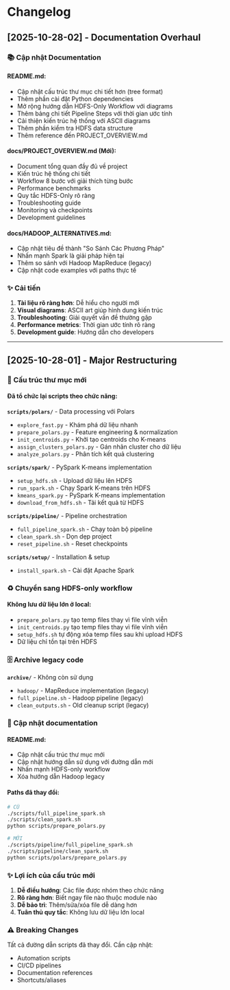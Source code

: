 # Changelog

## [2025-10-28-02] - Documentation Overhaul

### 📚 Cập nhật Documentation

#### README.md:
- Cập nhật cấu trúc thư mục chi tiết hơn (tree format)
- Thêm phần cài đặt Python dependencies
- Mở rộng hướng dẫn HDFS-Only Workflow với diagrams
- Thêm bảng chi tiết Pipeline Steps với thời gian ước tính
- Cải thiện kiến trúc hệ thống với ASCII diagrams
- Thêm phần kiểm tra HDFS data structure
- Thêm reference đến PROJECT_OVERVIEW.md

#### docs/PROJECT_OVERVIEW.md (Mới):
- Document tổng quan đầy đủ về project
- Kiến trúc hệ thống chi tiết
- Workflow 8 bước với giải thích từng bước
- Performance benchmarks
- Quy tắc HDFS-Only rõ ràng
- Troubleshooting guide
- Monitoring và checkpoints
- Development guidelines

#### docs/HADOOP_ALTERNATIVES.md:
- Cập nhật tiêu đề thành "So Sánh Các Phương Pháp"
- Nhấn mạnh Spark là giải pháp hiện tại
- Thêm so sánh với Hadoop MapReduce (legacy)
- Cập nhật code examples với paths thực tế

### ✨ Cải tiến

1. **Tài liệu rõ ràng hơn**: Dễ hiểu cho người mới
2. **Visual diagrams**: ASCII art giúp hình dung kiến trúc
3. **Troubleshooting**: Giải quyết vấn đề thường gặp
4. **Performance metrics**: Thời gian ước tính rõ ràng
5. **Development guide**: Hướng dẫn cho developers

---

## [2025-10-28-01] - Major Restructuring

### 🔄 Cấu trúc thư mục mới

#### Đã tổ chức lại scripts theo chức năng:

**`scripts/polars/`** - Data processing với Polars
- `explore_fast.py` - Khám phá dữ liệu nhanh
- `prepare_polars.py` - Feature engineering & normalization
- `init_centroids.py` - Khởi tạo centroids cho K-means
- `assign_clusters_polars.py` - Gán nhãn cluster cho dữ liệu
- `analyze_polars.py` - Phân tích kết quả clustering

**`scripts/spark/`** - PySpark K-means implementation
- `setup_hdfs.sh` - Upload dữ liệu lên HDFS
- `run_spark.sh` - Chạy Spark K-means trên HDFS
- `kmeans_spark.py` - PySpark K-means implementation
- `download_from_hdfs.sh` - Tải kết quả từ HDFS

**`scripts/pipeline/`** - Pipeline orchestration
- `full_pipeline_spark.sh` - Chạy toàn bộ pipeline
- `clean_spark.sh` - Dọn dẹp project
- `reset_pipeline.sh` - Reset checkpoints

**`scripts/setup/`** - Installation & setup
- `install_spark.sh` - Cài đặt Apache Spark

### ♻️ Chuyển sang HDFS-only workflow

#### Không lưu dữ liệu lớn ở local:
- `prepare_polars.py` tạo temp files thay vì file vĩnh viễn
- `init_centroids.py` tạo temp files thay vì file vĩnh viễn
- `setup_hdfs.sh` tự động xóa temp files sau khi upload HDFS
- Dữ liệu chỉ tồn tại trên HDFS

### 🗄️ Archive legacy code

**`archive/`** - Không còn sử dụng
- `hadoop/` - MapReduce implementation (legacy)
- `full_pipeline.sh` - Hadoop pipeline (legacy)
- `clean_outputs.sh` - Old cleanup script (legacy)

### 📝 Cập nhật documentation

#### README.md:
- Cập nhật cấu trúc thư mục mới
- Cập nhật hướng dẫn sử dụng với đường dẫn mới
- Nhấn mạnh HDFS-only workflow
- Xóa hướng dẫn Hadoop legacy

#### Paths đã thay đổi:
```bash
# CŨ
./scripts/full_pipeline_spark.sh
./scripts/clean_spark.sh
python scripts/prepare_polars.py

# MỚI
./scripts/pipeline/full_pipeline_spark.sh
./scripts/pipeline/clean_spark.sh
python scripts/polars/prepare_polars.py
```

### ✨ Lợi ích của cấu trúc mới

1. **Dễ điều hướng**: Các file được nhóm theo chức năng
2. **Rõ ràng hơn**: Biết ngay file nào thuộc module nào
3. **Dễ bảo trì**: Thêm/sửa/xóa file dễ dàng hơn
4. **Tuân thủ quy tắc**: Không lưu dữ liệu lớn local

### ⚠️ Breaking Changes

Tất cả đường dẫn scripts đã thay đổi. Cần cập nhật:
- Automation scripts
- CI/CD pipelines
- Documentation references
- Shortcuts/aliases
